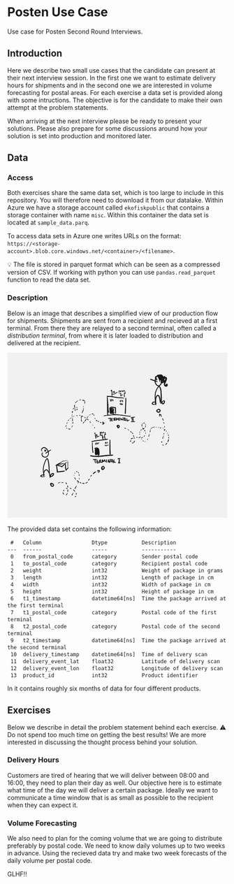 # Posten Use Case

Use case for Posten Second Round Interviews.


## Introduction

Here we describe two small use cases that the candidate can present at their next interview session. In the first one we want to estimate delivery hours for shipments and in the second one we are interested in volume forecasting for postal areas. For each exercise a data set is provided along with some intructions. The objective is for the candidate to make their own attempt at the problem statements.

When arriving at the next interview please be ready to present your solutions. Please also prepare for some discussions around how your solution is set into production and monitored later.


## Data

### Access

Both exercises share the same data set, which is too large to include in this repository. You will therefore need to download it from our datalake. Within Azure we have a storage account called `ekofiskpublic` that contains a storage container with name `misc`. Within this container the data set is located at `sample_data.parq`.

To access data sets in Azure one writes URLs on the format: `https://<storage-account>.blob.core.windows.net/<container>/<filename>`.

:bulb: The file is stored in parquet format which can be seen as a compressed version of CSV. If working with python you can use `pandas.read_parquet` function to read the data set.

### Description

Below is an image that describes a simplified view of our production flow for shipments. Shipments are sent from a recipient and recieved at a first terminal. From there they are relayed to a second terminal, often called a *distribution terminal*, from where it is later loaded to distribution and delivered at the recipient.

![poop](./img/prod.jpg)

The provided data set contains the following information:

```
 #   Column                Dtype           Description
---  ------                -----           -----------
 0   from_postal_code      category        Sender postal code
 1   to_postal_code        category        Recipient postal code
 2   weight                int32           Weight of package in grams
 3   length                int32           Length of package in cm
 4   width                 int32           Width of package in cm
 5   height                int32           Height of package in cm
 6   t1_timestamp          datetime64[ns]  Time the package arrived at the first terminal
 7   t1_postal_code        category        Postal code of the first terminal
 8   t2_postal_code        category        Postal code of the second terminal
 9   t2_timestamp          datetime64[ns]  Time the package arrived at the second terminal
 10  delivery_timestamp    datetime64[ns]  Time of delivery scan
 11  delivery_event_lat    float32         Latitude of delivery scan
 12  delivery_event_lon    float32         Longitude of delivery scan
 13  product_id            int32           Product identifier
```

In it contains roughly six months of data for four different products.


## Exercises

Below we describe in detail the problem statement behind each exercise.
:warning: Do not spend too much time on getting the best results! We are more interested in discussing the thought process behind your solution.


### Delivery Hours

Customers are tired of hearing that we will deliver between 08:00 and 16:00, they need to plan their day as well. Our objective here is to estimate what time of the day we will deliver a certain package. Ideally we want to communicate a time window that is as small as possible to the recipient when they can expect it.


### Volume Forecasting

We also need to plan for the coming volume that we are going to distribute preferably by postal code. We need to know daily volumes up to two weeks in advance. Using the recieved data try and make two week forecasts of the daily volume per postal code.


GLHF!!
